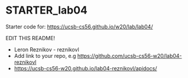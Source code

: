 # STARTER_lab04

Starter code for: <https://ucsb-cs56.github.io/w20/lab/lab04/>

EDIT THIS README!
* Leron Reznikov - reznikovl
* Add link to your repo, e.g <https://github.com/ucsb-cs56-w20/lab04-reznikovl>
* <https://ucsb-cs56-w20.github.io/lab04-reznikovl/apidocs/>

